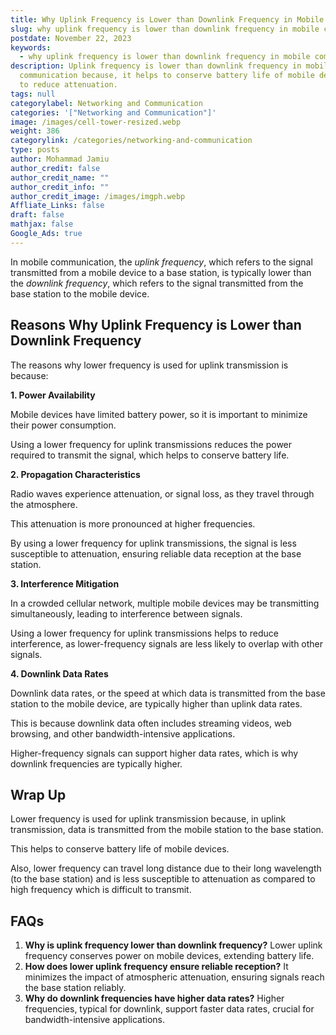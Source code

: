 ```yaml
---
title: Why Uplink Frequency is Lower than Downlink Frequency in Mobile Communication?
slug: why uplink frequency is lower than downlink frequency in mobile communication
postdate: November 22, 2023
keywords:
  - why uplink frequency is lower than downlink frequency in mobile communication
description: Uplink frequency is lower than downlink frequency in mobile
  communication because, it helps to conserve battery life of mobile devices and
  to reduce attenuation.
tags: null
categorylabel: Networking and Communication
categories: '["Networking and Communication"]'
image: /images/cell-tower-resized.webp
weight: 386
categorylink: /categories/networking-and-communication
type: posts
author: Mohammad Jamiu
author_credit: false
author_credit_name: ""
author_credit_info: ""
author_credit_image: /images/imgph.webp
Affliate_Links: false
draft: false
mathjax: false
Google_Ads: true
---
```

In mobile communication, the *uplink frequency*, which refers to the signal transmitted from a mobile device to a base station, is typically lower than the *downlink frequency*, which refers to the signal transmitted from the base station to the mobile device. 

## **Reasons Why Uplink Frequency is Lower than Downlink Frequency**

The reasons why lower frequency is used for uplink transmission is because:

**1. Power Availability**

Mobile devices have limited battery power, so it is important to minimize their power consumption.

Using a lower frequency for uplink transmissions reduces the power required to transmit the signal, which helps to conserve battery life.

**2. Propagation Characteristics**

Radio waves experience attenuation, or signal loss, as they travel through the atmosphere. 

This attenuation is more pronounced at higher frequencies. 

By using a lower frequency for uplink transmissions, the signal is less susceptible to attenuation, ensuring reliable data reception at the base station.

**3. Interference Mitigation** 

In a crowded cellular network, multiple mobile devices may be transmitting simultaneously, leading to interference between signals. 

Using a lower frequency for uplink transmissions helps to reduce interference, as lower-frequency signals are less likely to overlap with other signals.

**4. Downlink Data Rates**

Downlink data rates, or the speed at which data is transmitted from the base station to the mobile device, are typically higher than uplink data rates. 

This is because downlink data often includes streaming videos, web browsing, and other bandwidth-intensive applications. 

Higher-frequency signals can support higher data rates, which is why downlink frequencies are typically higher.

## **Wrap Up**

Lower frequency is used for uplink transmission because, in uplink transmission, data is transmitted from the mobile station to the base station.

This helps to conserve battery life of mobile devices. 

Also, lower frequency can travel long distance due to their long wavelength (to the base station) and is less susceptible to attenuation as compared to high frequency which is difficult to transmit. 

## **FAQs**

1. **Why is uplink frequency lower than downlink frequency?** Lower uplink frequency conserves power on mobile devices, extending battery life.
2. **How does lower uplink frequency ensure reliable reception?** It minimizes the impact of atmospheric attenuation, ensuring signals reach the base station reliably.
3. **Why do downlink frequencies have higher data rates?** Higher frequencies, typical for downlink, support faster data rates, crucial for bandwidth-intensive applications.